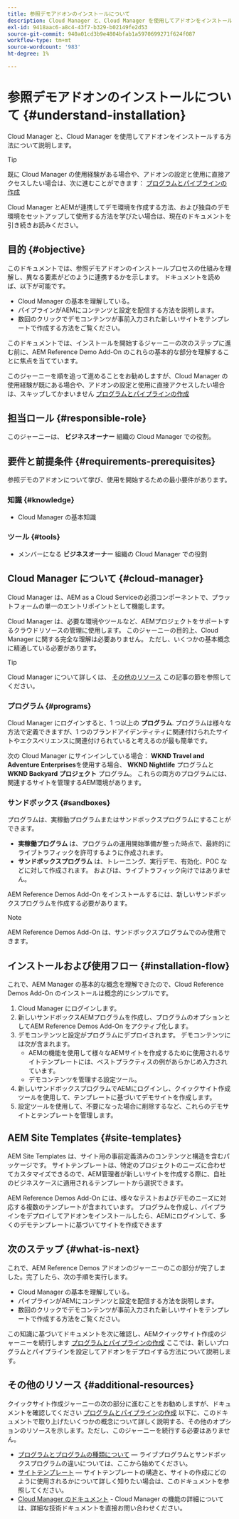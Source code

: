 ```yaml
---
title: 参照デモアドオンのインストールについて
description: Cloud Manager と、Cloud Manager を使用してアドオンをインストールする方法について説明します。
exl-id: 9418aac6-a8c4-43f7-b329-b02149fe2d53
source-git-commit: 940a01cd3b9e4804bfab1a5970699271f624f087
workflow-type: tm+mt
source-wordcount: '983'
ht-degree: 1%

---
```


# 参照デモアドオンのインストールについて {#understand-installation}

Cloud Manager と、Cloud Manager を使用してアドオンをインストールする方法について説明します。

>[!TIP]
>
>既に Cloud Manager の使用経験がある場合や、アドオンの設定と使用に直接アクセスしたい場合は、次に進むことができます： [プログラムとパイプラインの作成](create-program.md)
>
>Cloud Manager とAEMが連携してデモ環境を作成する方法、および独自のデモ環境をセットアップして使用する方法を学びたい場合は、現在のドキュメントを引き続きお読みください。

## 目的 {#objective}

このドキュメントでは、参照デモアドオンのインストールプロセスの仕組みを理解し、異なる要素がどのように連携するかを示します。 ドキュメントを読めば、以下が可能です。

* Cloud Manager の基本を理解している。
* パイプラインがAEMにコンテンツと設定を配信する方法を説明します。
* 数回のクリックでデモコンテンツが事前入力された新しいサイトをテンプレートで作成する方法をご覧ください。

このドキュメントでは、インストールを開始するジャーニーの次のステップに進む前に、AEM Reference Demo Add-On のこれらの基本的な部分を理解することに焦点を当てています。

このジャーニーを順を追って進めることをお勧めしますが、Cloud Manager の使用経験が既にある場合や、アドオンの設定と使用に直接アクセスしたい場合は、スキップしてかまいません [プログラムとパイプラインの作成](create-program.md)

## 担当ロール {#responsible-role}

このジャーニーは、 **ビジネスオーナー** 組織の Cloud Manager での役割。

## 要件と前提条件 {#requirements-prerequisites}

参照デモのアドオンについて学び、使用を開始するための最小要件があります。

### 知識 {#knowledge}

* Cloud Manager の基本知識

### ツール {#tools}

* メンバーになる **ビジネスオーナー** 組織の Cloud Manager での役割

## Cloud Manager について {#cloud-manager}

Cloud Manager は、AEM as a Cloud Serviceの必須コンポーネントで、プラットフォームの単一のエントリポイントとして機能します。

Cloud Manager は、必要な環境やツールなど、AEMプロジェクトをサポートするクラウドリソースの管理に使用します。 このジャーニーの目的上、Cloud Manager に関する完全な理解は必要ありません。 ただし、いくつかの基本概念に精通している必要があります。

>[!TIP]
>
>Cloud Manager について詳しくは、 [その他のリソース](#additional-resources) この記事の節を参照してください。

### プログラム {#programs}

Cloud Manager にログインすると、1 つ以上の **プログラム**. プログラムは様々な方法で定義できますが、1 つのブランドアイデンティティに関連付けられたサイトやエクスペリエンスに関連付けられていると考えるのが最も簡単です。

次の Cloud Manager にサインインしている場合： **WKND Travel and Adventure Enterprises**&#x200B;を使用する場合、 **WKND Nightlife** プログラムと **WKND Backyard プロジェクト** プログラム。 これらの両方のプログラムには、関連するサイトを管理するAEM環境があります。

### サンドボックス {#sandboxes}

プログラムは、実稼動プログラムまたはサンドボックスプログラムにすることができます。

* **実稼働プログラム** は、プログラムの運用開始準備が整った時点で、最終的にライブトラフィックを許可するように作成されます。
* **サンドボックスプログラム** は、トレーニング、実行デモ、有効化、POC などに対して作成されます。 およびは、ライブトラフィック向けではありません。

AEM Reference Demos Add-On をインストールするには、新しいサンドボックスプログラムを作成する必要があります。

>[!NOTE]
>
>AEM Reference Demos Add-On は、サンドボックスプログラムでのみ使用できます。

## インストールおよび使用フロー {#installation-flow}

これで、AEM Manager の基本的な概念を理解できたので、Cloud Reference Demos Add-On のインストールは概念的にシンプルです。

1. Cloud Manager にログインします。
1. 新しいサンドボックスAEMプログラムを作成し、プログラムのオプションとしてAEM Reference Demos Add-On をアクティブ化します。
1. デモコンテンツと設定がプログラムにデプロイされます。 デモコンテンツには次が含まれます。
   * AEMの機能を使用して様々なAEMサイトを作成するために使用されるサイトテンプレートには、ベストプラクティスの例があらかじめ入力されています。
   * デモコンテンツを管理する設定ツール。
1. 新しいサンドボックスプログラムでAEMにログインし、クイックサイト作成ツールを使用して、テンプレートに基づいてデモサイトを作成します。
1. 設定ツールを使用して、不要になった場合に削除するなど、これらのデモサイトとテンプレートを管理します。

## AEM Site Templates {#site-templates}

AEM Site Templates は、サイト用の事前定義済みのコンテンツと構造を含むパッケージです。 サイトテンプレートは、特定のプロジェクトのニーズに合わせてカスタマイズできるので、AEM管理者が新しいサイトを作成する際に、自社のビジネスケースに適用されるテンプレートから選択できます。

AEM Reference Demos Add-On には、様々なテストおよびデモのニーズに対応する複数のテンプレートが含まれています。 プログラムを作成し、パイプラインをデプロイしてアドオンをインストールしたら、AEMにログインして、多くのデモテンプレートに基づいてサイトを作成できます

## 次のステップ {#what-is-next}

これで、AEM Reference Demos アドオンのジャーニーのこの部分が完了しました。完了したら、次の手順を実行します。

* Cloud Manager の基本を理解している。
* パイプラインがAEMにコンテンツと設定を配信する方法を説明します。
* 数回のクリックでデモコンテンツが事前入力された新しいサイトをテンプレートで作成する方法をご覧ください。

この知識に基づいてドキュメントを次に確認し、AEMクイックサイト作成のジャーニーを続行します [プログラムとパイプラインの作成](create-program.md) ここでは、新しいプログラムとパイプラインを設定してアドオンをデプロイする方法について説明します。

## その他のリソース {#additional-resources}

クイックサイト作成ジャーニーの次の部分に進むことをお勧めしますが、ドキュメントを確認してください [プログラムとパイプラインの作成](create-program.md) 以下に、このドキュメントで取り上げたいくつかの概念について詳しく説明する、その他のオプションのリソースを示します。ただし、このジャーニーを続行する必要はありません。

* [プログラムとプログラムの種類について](https://experienceleague.adobe.com/docs/experience-manager-cloud-service/implementing/using-cloud-manager/understand-program-types.html)  — ライブプログラムとサンドボックスプログラムの違いについては、ここから始めてください。
* [サイトテンプレート](/help/sites-cloud/administering/site-creation/site-templates.md)  — サイトテンプレートの構造と、サイトの作成にどのように使用されるかについて詳しく知りたい場合は、このドキュメントを参照してください。
* [Cloud Manager のドキュメント](https://experienceleague.adobe.com/docs/experience-manager-cloud-service/onboarding/onboarding-concepts/cloud-manager-introduction.html) - Cloud Manager の機能の詳細については、詳細な技術ドキュメントを直接お問い合わせください。
